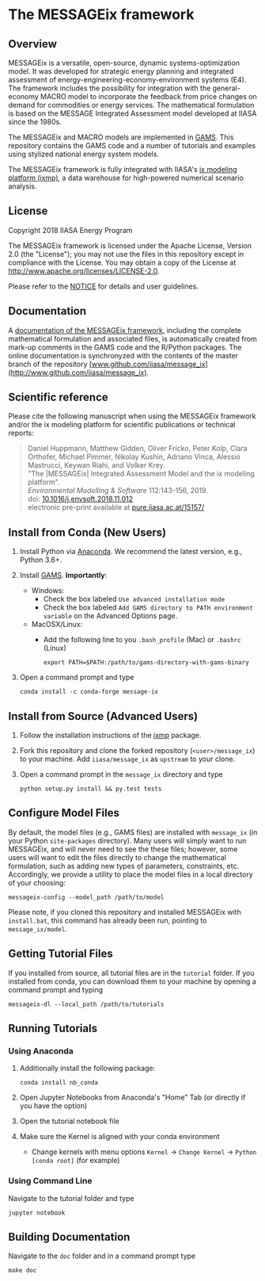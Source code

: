 # The MESSAGEix framework

## Overview

MESSAGEix is a versatile, open-source, dynamic systems-optimization model.  It
was developed for strategic energy planning and integrated assessment of
energy-engineering-economy-environment systems (E4).  The framework includes the
possibility for integration with the general-economy MACRO model to incorporate
the feedback from price changes on demand for commodities or energy services.
The mathematical formulation is based on the MESSAGE Integrated Assessment model
developed at IIASA since the 1980s.

The MESSAGEix and MACRO models are implemented in [GAMS](http://www.gams.com).
This repository contains the GAMS code and a number of tutorials and examples
using stylized national energy system models.

The MESSAGEix framework is fully integrated with IIASA's
[ix modeling platform (ixmp)](https://www.github.com/iiasa/ixmp),
a data warehouse for high-powered numerical scenario analysis.


## License

Copyright 2018 IIASA Energy Program

The MESSAGEix framework is licensed under the Apache License, Version 2.0 (the
"License"); you may not use the files in this repository except in compliance
with the License.  You may obtain a copy of the License at
<http://www.apache.org/licenses/LICENSE-2.0>.

Please refer to the [NOTICE](NOTICE.rst) for details and user guidelines.


## Documentation

A [documentation of the MESSAGEix framework](http://MESSAGEix.iiasa.ac.at/),
including the complete mathematical formulation and associated files, is
automatically created from mark-up comments in the GAMS code and the R/Python
packages.  The online documentation is synchronyzed with the contents of the
master branch of the repository
[www.github.com/iiasa/message_ix](http://www.github.com/iiasa/message_ix).


## Scientific reference

Please cite the following manuscript when using the MESSAGEix framework and/or
the ix modeling platform for scientific publications or technical reports:

> Daniel Huppmann, Matthew Gidden, Oliver Fricko, Peter Kolp, Clara Orthofer,
  Michael Pimmer, Nikolay Kushin, Adriano Vinca, Alessio Mastrucci,
  Keywan Riahi, and Volker Krey.  
  "The |MESSAGEix| Integrated Assessment Model and the ix modeling platform".  
  *Environmental Modelling & Software* 112:143-156, 2019.   
  doi: [10.1016/j.envsoft.2018.11.012](https://doi.org/10.1016/j.envsoft.2018.11.012)  
  electronic pre-print available at
  [pure.iiasa.ac.at/15157/](https://pure.iiasa.ac.at/15157/)


## Install from Conda (New Users)

1. Install Python via [Anaconda](https://www.anaconda.com/download/). We
   recommend the latest version, e.g., Python 3.6+.

2. Install [GAMS](https://www.gams.com/download/). **Importantly**:

   - Windows:
      - Check the box labeled `Use advanced installation mode`
      - Check the box labeled `Add GAMS directory to PATH environment variable` on
        the Advanced Options page.
   - MacOSX/Linux:
      - Add the following line to you `.bash_profile` (Mac) or `.bashrc` (Linux)

         ```
         export PATH=$PATH:/path/to/gams-directory-with-gams-binary
         ```

3. Open a command prompt and type

    ```
    conda install -c conda-forge message-ix
    ```


## Install from Source (Advanced Users)

1. Follow the installation instructions of the
   [ixmp](https://github.com/iiasa/ixmp#install-from-source-advanced-users)
   package.

2. Fork this repository and clone the forked repository (`<user>/message_ix`)
   to your machine. Add `iiasa/message_ix` as `upstream` to your clone.

3. Open a command prompt in the `message_ix` directory and type

      ```
      python setup.py install && py.test tests
      ```

## Configure Model Files

By default, the model files (e.g., GAMS files) are installed with `message_ix`
(in your Python `site-packages` directory). Many users will simply want to run
MESSAGEix, and will never need to see the these files; however, some users will
want to edit the files directly to change the mathematical formulation, such as
adding new types of parameters, constraints, etc. Accordingly, we provide a
utility to place the model files in a local directory of your choosing:

   ```
   messageix-config --model_path /path/to/model
   ```

Please note, if you cloned this repository and installed MESSAGEix with
`install.bat`, this command has already been run, pointing to
`message_ix/model`.

## Getting Tutorial Files

If you installed from source, all tutorial files are in the `tutorial`
folder. If you installed from conda, you can download them to your machine by
opening a command prompt and typing

   ```
   messageix-dl --local_path /path/to/tutorials
   ```

## Running Tutorials

### Using Anaconda

1. Additionally install the following package:

    ```
    conda install nb_conda
    ```

2. Open Jupyter Notebooks from Anaconda's "Home" Tab (or directly if you have
   the option)

3. Open the tutorial notebook file

4. Make sure the Kernel is aligned with your conda environment

   - Change kernels with menu options `Kernel` -> `Change Kernel` -> `Python
     [conda root]` (for example)

### Using Command Line

Navigate to the tutorial folder and type

   ```
   jupyter notebook
   ```

## Building Documentation

Navigate to the `doc` folder and in a command prompt type

   ```
   make doc
   ```
